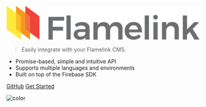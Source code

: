 ![logo](_assets/icon.svg)

> Easily integrate with your Flamelink CMS.

- Promise-based, simple and intuitive API
- Supports multiple languages and environments
- Built on top of the Firebase SDK

[GitHub](https://github.com/flamelink/flamelink-js-sdk/)
[Get Started](/?id=flamelink-sdk)

![color](#F6F7F9)
